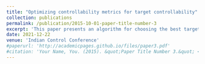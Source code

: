 ```yaml
---
title: "Optimizing controllability metrics for target controllability"
collection: publications
permalink: /publication/2015-10-01-paper-title-number-3
excerpt: 'This paper presents an algorithm for choosing the best target for optimizing certain metrics.'
date: 2021-12-22
venue: 'Indian Control Conference'
#paperurl: 'http://academicpages.github.io/files/paper3.pdf'
#citation: 'Your Name, You. (2015). &quot;Paper Title Number 3.&quot; <i>Journal 1</i>. 1(3).'
---
```

